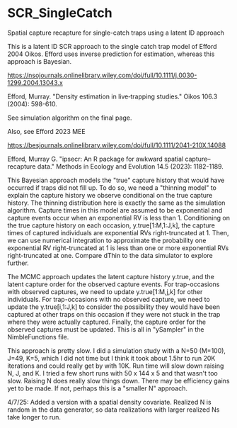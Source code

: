 # SCR_SingleCatch
Spatial capture recapture for single-catch traps using a latent ID approach

This is a latent ID SCR approach to the single catch trap model of Efford 2004 Oikos. Efford uses inverse prediction for estimation, 
whereas this approach is Bayesian.

https://nsojournals.onlinelibrary.wiley.com/doi/full/10.1111/j.0030-1299.2004.13043.x

Efford, Murray. "Density estimation in live‐trapping studies." Oikos 106.3 (2004): 598-610.

See simulation algorithm on the final page.

Also, see Efford 2023 MEE

https://besjournals.onlinelibrary.wiley.com/doi/full/10.1111/2041-210X.14088

Efford, Murray G. "ipsecr: An R package for awkward spatial capture–recapture data." Methods in Ecology and Evolution 14.5 (2023): 1182-1189.

This Bayesian approach models the "true" capture history that would have occurred if traps did not fill up.
To do so, we need a "thinning model" to explain the capture history we observe conditional on the true capture
history. The thinning distribution here is exactly the same as the simulation algorithm. Capture times in this 
model are assumed to be exponential and capture events occur when an exponential RV is less than 1. Conditioning
on the true capture history on each occasion, y.true[1:M,1:J,k], the capture times of captured individuals are
exponential RVs right-truncated at 1. Then, we can use numerical integration to approximate the probability 
one exponential RV right-truncated at 1 is less than one or more exponential RVs right-truncated at one.
Compare dThin to the data simulator to explore further.

The MCMC approach updates the latent capture history y.true, and the latent capture order for the observed capture events.
For trap-occasions with observed captures, we need to update y.true[1:M,j,k] for other individuals. For trap-occasions with no
observed capture, we need to update the y.true[i,1:J,k] to consider the possibility they would have been captured at other
traps on this occasion if they were not stuck in the trap where they were actually captured. Finally, the capture order for
the observed captures must be updated. This is all in "ySampler" in the NimbleFunctions file.

This approach is pretty slow. I did a simulation study with a N=50 (M=100), J=49, K=5, which I did not time
but I think it took about 1.5hr to run 20K iterations and could really get by with 10K. Run time will slow down raising
N, J, and K. I tried a few short runs with 50 x 144 x 5 and that wasn't too slow. Raising N does really slow things down. There
may be efficiency gains yet to be made. If not, perhaps this is a "smaller N" approach.

4/7/25: Added a version with a spatial density covariate. Realized N is random in the data generator, so data realizations with
larger realized Ns take longer to run.

